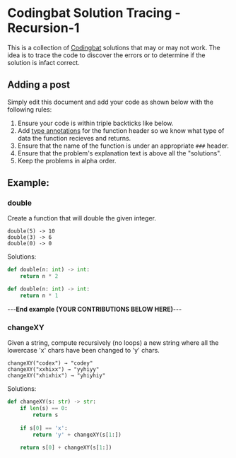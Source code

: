 # Codingbat Solution Tracing - Recursion-1
This is a collection of [Codingbat](http://codingbat.com) solutions that may or may not work. 
The idea is to trace the code to discover the errors or to determine if the solution is infact correct.

## Adding a post
Simply edit this document and add your code as shown below with the following rules:
1. Ensure your code is within triple backticks like below. 
2. Add [type annotations](https://docs.python.org/3/library/typing.html) for the function header so we know what type of data the function recieves and returns.
3. Ensure that the name of the function is under an appropriate `###` header.
4. Ensure that the problem's explanation text is above all the "solutions". 
5. Keep the problems in alpha order.

## Example:
### double
Create a function that will double the given integer.
```
double(5) -> 10
double(3) -> 6
double(0) -> 0
```
Solutions:

```python
def double(n: int) -> int:
    return n * 2
```

```python
def double(n: int) -> int:
    return n * 1
```

---**End example (YOUR CONTRIBUTIONS BELOW HERE)**---

### changeXY
Given a string, compute recursively (no loops) a new string where all the lowercase 'x' chars have been changed to 'y' chars.
```
changeXY("codex") → "codey"
changeXY("xxhixx") → "yyhiyy"
changeXY("xhixhix") → "yhiyhiy"
```
Solutions:

```python
def changeXY(s: str) -> str:
    if len(s) == 0:
        return s
    
    if s[0] == 'x':
        return 'y' + changeXY(s[1:])
    
    return s[0] + changeXY(s[1:])
```
